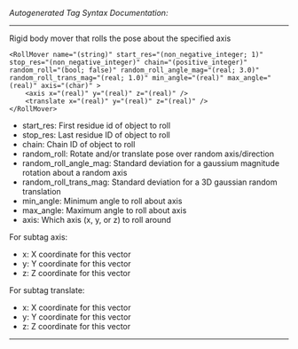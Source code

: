 _Autogenerated Tag Syntax Documentation:_

---
Rigid body mover that rolls the pose about the specified axis

```
<RollMover name="(string)" start_res="(non_negative_integer; 1)" stop_res="(non_negative_integer)" chain="(positive_integer)" random_roll="(bool; false)" random_roll_angle_mag="(real; 3.0)" random_roll_trans_mag="(real; 1.0)" min_angle="(real)" max_angle="(real)" axis="(char)" >
    <axis x="(real)" y="(real)" z="(real)" />
    <translate x="(real)" y="(real)" z="(real)" />
</RollMover>
```

-   start_res: First residue id of object to roll
-   stop_res: Last residue ID of object to roll
-   chain: Chain ID of object to roll
-   random_roll: Rotate and/or translate pose over random axis/direction
-   random_roll_angle_mag: Standard deviation for a gaussium magnitude rotation about a random axis
-   random_roll_trans_mag: Standard deviation for a 3D gaussian random translation
-   min_angle: Minimum angle to roll about axis
-   max_angle: Maximum angle to roll about axis
-   axis: Which axis (x, y, or z) to roll around


For subtag axis: 

-   x: X coordinate for this vector
-   y: Y coordinate for this vector
-   z: Z coordinate for this vector

For subtag translate: 

-   x: X coordinate for this vector
-   y: Y coordinate for this vector
-   z: Z coordinate for this vector

---
